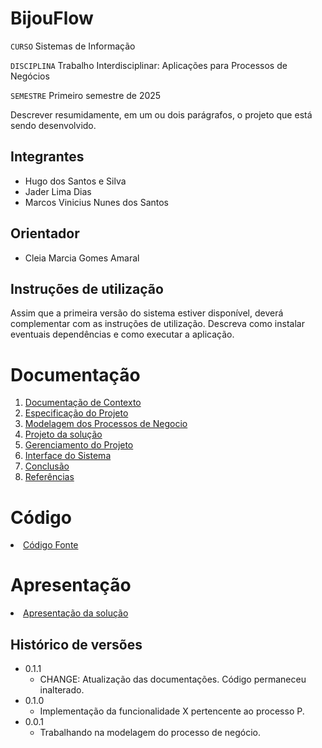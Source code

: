 # BijouFlow

`CURSO` Sistemas de Informação

`DISCIPLINA` Trabalho Interdisciplinar: Aplicações para Processos de Negócios

`SEMESTRE` Primeiro semestre de 2025

Descrever resumidamente, em um ou dois parágrafos, o projeto que está sendo desenvolvido.

## Integrantes

* Hugo dos Santos e Silva
* Jader Lima Dias
* Marcos Vinicius Nunes dos Santos

## Orientador

* Cleia Marcia Gomes Amaral

## Instruções de utilização

Assim que a primeira versão do sistema estiver disponível, deverá complementar com as instruções de utilização. Descreva como instalar eventuais dependências e como executar a aplicação.

# Documentação

<ol>
<li><a href="docs/1-Contexto.md"> Documentação de Contexto</a></li>
<li><a href="docs/2-Especificação.md"> Especificação do Projeto</a></li>
<li><a href="docs/3-Modelagem-Processos-Negócio.md"> Modelagem dos Processos de Negocio</a></li>
<li><a href="docs/4-Projeto-Solucao.md"> Projeto da solução</a></li>
<li><a href="docs/5-Gerenciamento-Projeto.md"> Gerenciamento do Projeto</a></li>
<li><a href="docs/6-Interface-Sistema.md"> Interface do Sistema</a></li>
<li><a href="docs/7-Conclusão.md"> Conclusão</a></li>
<li><a href="docs/8-Referências.md"> Referências</a></li>
</ol>

# Código

<li><a href="src/README.md"> Código Fonte</a></li>

# Apresentação

<li><a href="presentation/README.md"> Apresentação da solução</a></li>


## Histórico de versões

* 0.1.1
    * CHANGE: Atualização das documentações. Código permaneceu inalterado.
* 0.1.0
    * Implementação da funcionalidade X pertencente ao processo P.
* 0.0.1
    * Trabalhando na modelagem do processo de negócio.

